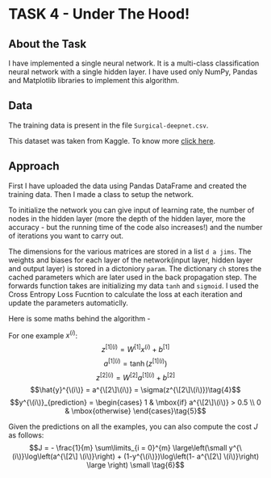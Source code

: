 # TASK 4 - Under The Hood!

## About the Task
I have implemented a single neural network. It is a multi-class classification neural network with a single hidden layer. I have used only NumPy, Pandas and Matplotlib libraries to implement this algorithm.

## Data
The training data is present in the file `Surgical-deepnet.csv`.

This dataset was taken from Kaggle. To know more [click here](https://www.causeweb.org/tshs/datasets/Surgery%20Timing%20Data%20Dictionary.pdf).

## Approach
First I have uploaded the data using Pandas DataFrame and created the training data. Then I made a class to setup the network.

To initialize the network you can give input of learning rate, the number of nodes in the hidden layer (more the depth of the hidden layer, more the accuracy - but the running time of the code also increases!) and the number of iterations you want to carry out.

The dimensions for the various matrices are stored in a list `d a jims`. The weights and biases for each layer of the network(input layer, hidden layer and output layer) is stored in a dictoniory `param`. The dictionary `ch` stores the cached parameters which are later used in the back propagation step. The forwards function takes are initializing my data `tanh` and `sigmoid`. I used the Cross Entropy Loss Fucntion to calculate the loss at each iteration and update the parameters automaticlly.

Here is some maths behind the algorithm - 

For one example $x^{(i)}$:
$$z^{[1] (i)} =  W^{[1]} x^{(i)} + b^{[1]}\tag{1}$$ 
$$a^{[1] (i)} = \tanh(z^{[1] (i)})\tag{2}$$
$$z^{[2] (i)} = W^{[2]} a^{[1] (i)} + b^{[2]}\tag{3}$$
$$\hat{y}^{\(i\)} = a^{\[2\]\(i\)} = \sigma(z^{\[2\]\(i\)})\tag{4}$$
$$y^{\(i\)}_{prediction} = \begin{cases} 1 & \mbox{if} a^{\[2\]\(i\)} > 0.5 \\ 0 & \mbox{otherwise} \end{cases}\tag{5}$$

Given the predictions on all the examples, you can also compute the cost $J$ as follows: 
$$J = - \frac{1}{m} \sum\limits_{i = 0}^{m} \large\left(\small y^{\(i\)}\log\left(a^{\[2\] \(i\)}\right) + (1-y^{\(i\)})\log\left(1- a^{\[2\] \(i\)}\right)  \large  \right) \small \tag{6}$$
